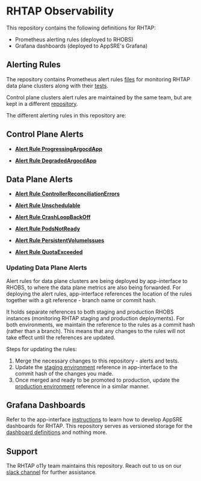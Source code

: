 # RHTAP Observability 

This repository contains the following definitions for RHTAP:
  * Prometheus alerting rules (deployed to RHOBS)
  * Grafana dashboards (deployed to AppSRE's Grafana)

## Alerting Rules

The repository contains Prometheus alert rules [files](rhobs/alerting) for monitoring
RHTAP data plane clusters along with their [tests](test/promql).

Control plane clusters alert rules are maintained by the same team, but are kept in a
different
[repository](https://gitlab.cee.redhat.com/service/app-interface/-/tree/master/resources/stonesoup/argocd-control-plane/monitoring).

The different alerting rules in this repository are:

## Control Plane Alerts

* [**Alert Rule ProgressingArgocdApp**](https://gitlab.cee.redhat.com/rhtap/docs/sop/-/blob/main/o11y/alert-rule-ProgressingArgocdApp.md)

* [**Alert Rule DegradedArgocdApp**](https://gitlab.cee.redhat.com/rhtap/docs/sop/-/blob/main/o11y/alert-rule-degradedArgocdApp.md)

## Data Plane Alerts

* [**Alert Rule ControllerReconciliationErrors**](https://gitlab.cee.redhat.com/rhtap/docs/sop/-/blob/main/o11y/alert-rule-controllerReconciliationErrors.md?ref_type=heads)

* [**Alert Rule Unschedulable**](https://gitlab.cee.redhat.com/rhtap/docs/sop/-/blob/main/o11y/alert-rule-unschedualablePods.md)

* [**Alert Rule CrashLoopBackOff**](https://gitlab.cee.redhat.com/rhtap/docs/sop/-/blob/main/o11y/alert-rule-crashLoopBackOff.md?ref_type=heads)

* [**Alert Rule PodsNotReady**](https://gitlab.cee.redhat.com/rhtap/docs/sop/-/blob/main/o11y/alert-rule-PodsNotReady.md?ref_type=heads)

* [**Alert Rule PersistentVolumeIssues**](https://gitlab.cee.redhat.com/rhtap/docs/sop/-/blob/main/o11y/alert-rule-pesistentVolumeIssues.md?ref_type=heads)

* [**Alert Rule QuotaExceeded**](https://gitlab.cee.redhat.com/rhtap/docs/sop/-/blob/main/o11y/alert-rule-QuotaExceeded.md)

### Updating Data Plane Alerts

Alert rules for data plane clusters are being deployed by app-interface to RHOBS, to where the data plane metrics are also being forwarded. For deploying the alert rules,
app-interface references the location of the rules together with a git reference -
branch name or commit hash.

It holds separate references to both staging and production RHOBS instances (monitoring
RHTAP staging and production deployments). For both environments, we maintain the
reference to the rules as a commit hash (rather than a branch). This means that any
changes to the rules will not take effect until the references are updated.

Steps for updating the rules:

1. Merge the necessary changes to this repository - alerts and tests.
2. Update the
[staging environment](https://gitlab.cee.redhat.com/service/app-interface/-/blob/0486ef164e70259e5b85c46ab749529238368414/data/services/osd-operators/cicd/saas/saas-rhtap-rules.yaml#L35)
reference in app-interface to the commit hash of the changes you made.
3. Once merged and ready to be promoted to production, update the
[production environment](https://gitlab.cee.redhat.com/service/app-interface/-/blob/0486ef164e70259e5b85c46ab749529238368414/data/services/osd-operators/cicd/saas/saas-rhtap-rules.yaml#L39) reference in a similar manner.

## Grafana Dashboards

Refer to the app-interface [instructions](
https://gitlab.cee.redhat.com/service/app-interface/-/blob/master/docs/app-sre/monitoring.md#visualization-with-grafana)
to learn how to develop AppSRE dashboards for RHTAP. This repository serves as
versioned storage for the [dashboard definitions](dashboards/) and nothing more.

## Support

The RHTAP o11y team maintains this repository.
Reach out to us on our [slack channel](https://redhat-internal.slack.com/archives/C04FDFTF8EB)
for further assistance.
